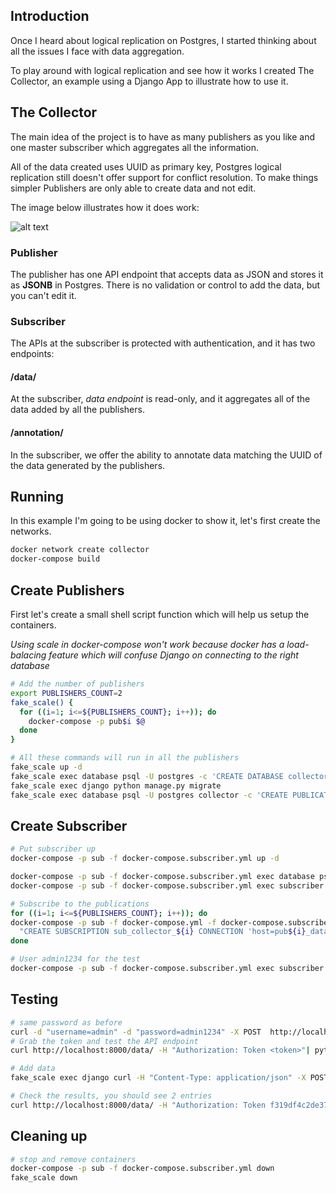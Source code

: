 ## Introduction

Once I heard about logical replication on Postgres, I started thinking about all the issues I face with data aggregation.

To play around with logical replication and see how it works I created The Collector, an example using a Django App to illustrate how to use it.

## The Collector

The main idea of the project is to have as many publishers as you like and one master subscriber which aggregates all the information.

All of the data created uses UUID as primary key, Postgres logical replication still doesn't offer support for conflict resolution. To make things simpler Publishers are only able to create data and not edit.

The image below illustrates how it does work:

![alt text](https://gist.githubusercontent.com/rafaelugolini/1f9b83ff7449085c27e78a30ef52035e/raw/41674b282ffc00fa67af95ea087f406930d8c8cb/postgres_logical.png "Postgres Logical")


### Publisher

The publisher has one API endpoint that accepts data as JSON and stores it as **JSONB** in Postgres. There is no validation or control to add the data, but you can't edit it.

### Subscriber

The APIs at the subscriber is protected with authentication, and it has two endpoints:

#### /data/

At the subscriber, *data endpoint* is read-only, and it aggregates all of the data added by all the publishers.

#### /annotation/

 In the subscriber, we offer the ability to annotate data matching the UUID of the data generated by the publishers.

## Running

In this example I'm going to be using docker to show it, let's first create the networks.

```sh
docker network create collector
docker-compose build
```

## Create Publishers

First let's create a small shell script function which will help us setup the
containers.

*Using scale in docker-compose won't work because docker has a load-balacing feature*
*which will confuse Django on connecting to the right database*

```sh
# Add the number of publishers
export PUBLISHERS_COUNT=2
fake_scale() {
  for ((i=1; i<=${PUBLISHERS_COUNT}; i++)); do
    docker-compose -p pub$i $@
  done
}

# All these commands will run in all the publishers
fake_scale up -d
fake_scale exec database psql -U postgres -c 'CREATE DATABASE collector'
fake_scale exec django python manage.py migrate
fake_scale exec database psql -U postgres collector -c 'CREATE PUBLICATION pub_data FOR TABLE data_data'
```

## Create Subscriber

```sh
# Put subscriber up
docker-compose -p sub -f docker-compose.subscriber.yml up -d

docker-compose -p sub -f docker-compose.subscriber.yml exec database psql -U postgres -c 'CREATE DATABASE collector'
docker-compose -p sub -f docker-compose.subscriber.yml exec subscriber python manage.py migrate

# Subscribe to the publications
for ((i=1; i<=${PUBLISHERS_COUNT}; i++)); do
docker-compose -p sub -f docker-compose.yml -f docker-compose.subscriber.yml exec database psql -U postgres collector -c \
  "CREATE SUBSCRIPTION sub_collector_${i} CONNECTION 'host=pub${i}_database_1 port=5432 dbname=collector' PUBLICATION pub_data"
done

# User admin1234 for the test
docker-compose -p sub -f docker-compose.subscriber.yml exec subscriber python manage.py createsuperuser --username admin --email admin@admin.com
```

## Testing

```sh
# same password as before
curl -d "username=admin" -d "password=admin1234" -X POST  http://localhost:8000/login/
# Grab the token and test the API endpoint
curl http://localhost:8000/data/ -H "Authorization: Token <token>"| python -m json.tool

# Add data
fake_scale exec django curl -H "Content-Type: application/json" -X POST -d '{"data": {"email":"john@email.com","amount":123}}' http://localhost:8000/data/

# Check the results, you should see 2 entries
curl http://localhost:8000/data/ -H "Authorization: Token f319df4c2de377c95b4e62e7625e3a0f8eccd114"| python -m json.tool
```

## Cleaning up

```sh
# stop and remove containers
docker-compose -p sub -f docker-compose.subscriber.yml down
fake_scale down
```
